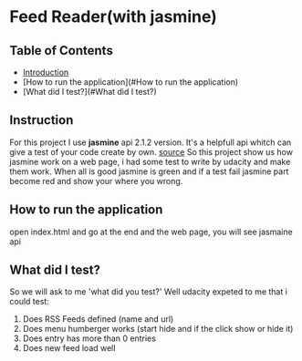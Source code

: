 # Feed Reader(with jasmine)

## Table of Contents

* [Introduction](#introduction)
* [How to run the application](#How to run the application)
* [What did I test?](#What did I test?)

## Instruction

For this project I use **jasmine** api 2.1.2 version. It's a helpfull api whitch can give a test of your code create by own.
[source](https://jasmine.github.io)
So this project show us how jasmine work on a web page, i had some test to write by udacity and make them work.
When all is good jasmine is green and if a test fail jasmine part become red and show your where you wrong.

## How to run the application

open index.html and go at the end and the web page, you will see jasmaine api

## What did I test?

So we will ask to me 'what did you test?' Well udacity expeted to me that i could test:
1. Does RSS Feeds defined (name and url)
2. Does menu humberger works (start hide and if the click show or hide it)
3. Does entry has more than 0 entries
4. Does new feed load well